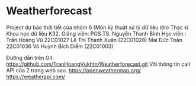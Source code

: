 # Weatherforecast

Project dự báo thời tiết của nhóm 6 (Môn kỹ thuật xử lý dữ liệu lớn) Thạc sĩ Khoa học dữ liệu K32.
Giảng viên: PGS TS. Nguyễn Thanh Bình
Học viên : Trần Hoàng Vũ 22C01027 Lê Thị Thanh Xuân (22C01028) Mai Đức Toàn 22C01036 Võ Huỳnh Bích Diễm (22C01003)

Đường dẫn trên Git: https://github.com/TranHoangVukhtn/Weatherforecast.git
Với thông tin call API của 2 trang web sau.
https://openweathermap.org/
https://weatherapi.com/
